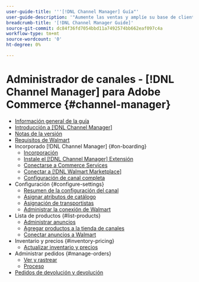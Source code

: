 ```yaml
---
user-guide-title: '''[!DNL Channel Manager] Guía"'
user-guide-description: '"Aumente las ventas y amplíe su base de clientes integrando Adobe Commerce o Magento Open Source con su [!DNL Walmart Marketplace] Cuenta de Vendedor Central].'''
breadcrumb-title: '[!DNL Channel Manager Guide]'
source-git-commit: dc84f36fd7054bbd11a7492574bb662eaf097c4a
workflow-type: tm+mt
source-wordcount: '0'
ht-degree: 0%

---
```



# Administrador de canales - [!DNL Channel Manager] para Adobe Commerce {#channel-manager}

- [Información general de la guía](guide-overview.md)
- [Introducción a [!DNL Channel Manager]](overview.md)
- [Notas de la versión](release-notes.md)
- [Requisitos de Walmart](walmart-requirements.md)
- Incorporado [!DNL Channel Manager] {#on-boarding}
   - [Incorporación](onboard.md)
   - [Instale el [!DNL Channel Manager] Extensión](install.md)
   - [Conectarse a Commerce Services](connect.md)
   - [Conectar a [!DNL Walmart Marketplace]](connect-marketplace.md)
   - [Configuración de canal completa](complete-sales-channel-store-setup.md)
- Configuración {#configure-settings}
   - [Resumen de la configuración del canal](settings-overview.md)
   - [Asignar atributos de catálogo](map-catalog-attributes.md)
   - [Asignación de transportistas](map-shipping-carriers.md)
   - [Administrar la conexión de Walmart](manage-wmt-connection.md)
- Lista de productos {#list-products}
   - [Administrar anuncios](manage-listings.md)
   - [Agregar productos a la tienda de canales](add-products-to-channel-store.md)
   - [Conectar anuncios a Walmart](connect-listings-to-marketplace.md)
- Inventario y precios {#inventory-pricing}
   - [Actualizar inventario y precios](inventory-and-price-updates.md)
- Administrar pedidos {#manage-orders}
   - [Ver y rastrear](manage-orders.md)
   - [Proceso](process-orders.md)
- [Pedidos de devolución y devolución](return-refund-orders.md)


